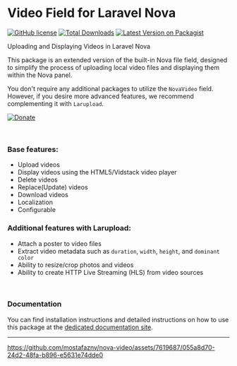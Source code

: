 # Video Field for Laravel Nova

[![GitHub license](https://img.shields.io/github/license/mostafaznv/nova-video?style=flat-square)](https://github.com/mostafaznv/nova-video/blob/master/LICENSE)
[![Total Downloads](https://img.shields.io/packagist/dt/mostafaznv/nova-video.svg?style=flat-square)](https://packagist.org/packages/mostafaznv/nova-video)
[![Latest Version on Packagist](https://img.shields.io/packagist/v/mostafaznv/nova-video.svg?style=flat-square)](https://packagist.org/packages/mostafaznv/nova-video)


Uploading and Displaying Videos in Laravel Nova

This package is an extended version of the built-in Nova file field, designed to simplify the process of uploading local video files and displaying them within the Nova panel.

You don't require any additional packages to utilize the `NovaVideo` field. However, if you desire more advanced features, we recommend complementing it with `Larupload`.


[![Donate](https://mostafaznv.github.io/donate/donate.svg)](https://mostafaznv.github.io/donate)

<br/>

### Base features:

* Upload videos
* Display videos using the HTML5/Vidstack video player
* Delete videos
* Replace(Update) videos
* Download videos
* Localization
* Configurable

### Additional features with Larupload:

* Attach a poster to video files
* Extract video metadata such as `duration`, `width`, `height`, and `dominant color`
* Ability to resize/crop photos and videos
* Ability to create HTTP Live Streaming (HLS) from video sources

<br/>

### Documentation
You can find installation instructions and detailed instructions on how to use this package at the [dedicated documentation site](https://mostafaznv.gitbook.io/nova-video/).

------

https://github.com/mostafaznv/nova-video/assets/7619687/055a8d70-24d2-48fa-b896-e5631e74dde0
